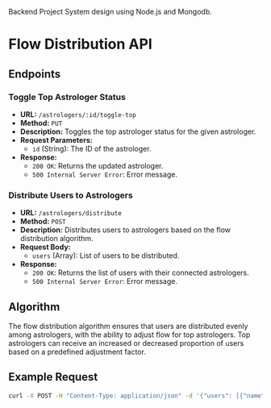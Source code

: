 Backend Project System design using Node.js and Mongodb.
# Flow Distribution API

## Endpoints

### Toggle Top Astrologer Status
- **URL:** `/astrologers/:id/toggle-top`
- **Method:** `PUT`
- **Description:** Toggles the top astrologer status for the given astrologer.
- **Request Parameters:**
  - `id` (String): The ID of the astrologer.
- **Response:**
  - `200 OK`: Returns the updated astrologer.
  - `500 Internal Server Error`: Error message.

### Distribute Users to Astrologers
- **URL:** `/astrologers/distribute`
- **Method:** `POST`
- **Description:** Distributes users to astrologers based on the flow distribution algorithm.
- **Request Body:**
  - `users` (Array): List of users to be distributed.
- **Response:**
  - `200 OK`: Returns the list of users with their connected astrologers.
  - `500 Internal Server Error`: Error message.

## Algorithm
The flow distribution algorithm ensures that users are distributed evenly among astrologers, with the ability to adjust flow for top astrologers. Top astrologers can receive an increased or decreased proportion of users based on a predefined adjustment factor.

## Example Request
```bash
curl -X POST -H "Content-Type: application/json" -d '{"users": [{"name": "User1"}, {"name": "User2"}]}' http://localhost:3000/astrologers/distribute
